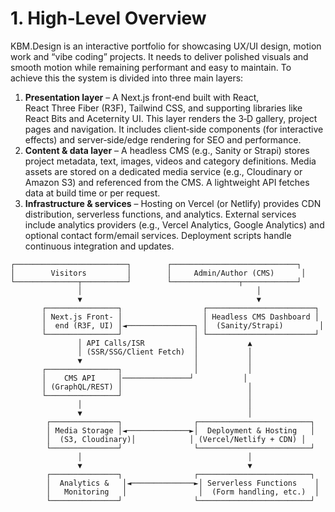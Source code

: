 # 1. High‑Level Overview

KBM.Design is an interactive portfolio for showcasing UX/UI design, motion work and “vibe coding” projects. It needs to deliver polished visuals and smooth motion while remaining performant and easy to maintain. To achieve this the system is divided into three main layers:

1. **Presentation layer** – A Next.js front‑end built with React, React Three Fiber (R3F), Tailwind CSS, and supporting libraries like React Bits and Aceternity UI. This layer renders the 3‑D gallery, project pages and navigation. It includes client‑side components (for interactive effects) and server‑side/edge rendering for SEO and performance.
2. **Content & data layer** – A headless CMS (e.g., Sanity or Strapi) stores project metadata, text, images, videos and category definitions. Media assets are stored on a dedicated media service (e.g., Cloudinary or Amazon S3) and referenced from the CMS. A lightweight API fetches data at build time or per request.
3. **Infrastructure & services** – Hosting on Vercel (or Netlify) provides CDN distribution, serverless functions, and analytics. External services include analytics providers (e.g., Vercel Analytics, Google Analytics) and optional contact form/email services. Deployment scripts handle continuous integration and updates.

```
┌─────────────────────────┐        ┌────────────────────────────┐
│        Visitors         │        │     Admin/Author (CMS)      │
└──────────────┬──────────┘        └───────────────┬────────────┘
               │                                       │
               ▼                                       ▼
       ┌────────────────┐                  ┌────────────────────────┐
       │ Next.js Front‑ │                  │ Headless CMS Dashboard │
       │  end (R3F, UI) │◄───────────────┐ │  (Sanity/Strapi)        │
       └────────────────┘                │ └────────────────────────┘
               │ API Calls/ISR           │           ▲
               │ (SSR/SSG/Client Fetch)  │           │
               ▼                         │           │
       ┌────────────────┐                │           │
       │    CMS API     │───────────────┘           │
       │ (GraphQL/REST) │                            │
       └────────────────┘                            │
               │                                     │
               ▼                                     │
        ┌───────────────┐                ┌─────────────────────────┐
        │ Media Storage │◄──────────────►│  Deployment & Hosting   │
        │  (S3, Cloudinary)│            │ (Vercel/Netlify + CDN) │
        └───────────────┘                └─────────────────────────┘
               │                                     │
               ▼                                     ▼
        ┌───────────────┐                ┌─────────────────────────┐
        │  Analytics &   │◄──────────────►│ Serverless Functions    │
        │   Monitoring   │                │  (Form handling, etc.)  │
        └───────────────┘                └─────────────────────────┘
```
